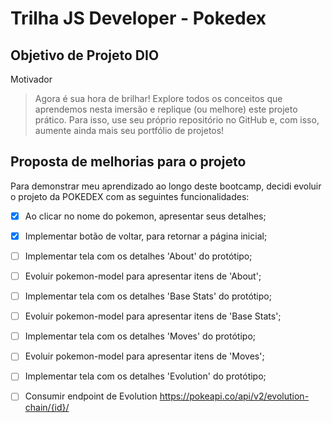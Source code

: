 # Trilha JS Developer - Pokedex


## Objetivo de Projeto DIO

Motivador
> Agora é sua hora de brilhar! Explore todos os conceitos que aprendemos nesta imersão e replique (ou melhore) este projeto prático. Para isso, use seu próprio repositório no GitHub e, com isso, aumente ainda mais seu portfólio de projetos!

## Proposta de melhorias para o projeto

Para demonstrar meu aprendizado ao longo deste bootcamp, decidi
evoluir o projeto da POKEDEX com as seguintes funcionalidades:
 
- [x] Ao clicar no nome do pokemon, apresentar seus detalhes;
- [x] Implementar botão de voltar, para retornar a página inicial;
- [ ] Implementar tela com os detalhes 'About' do protótipo;
- [ ] Evoluir pokemon-model para apresentar itens de 'About';
- [ ] Implementar tela com os detalhes 'Base Stats' do protótipo;
- [ ] Evoluir pokemon-model para apresentar itens de 'Base Stats';
- [ ] Implementar tela com os detalhes 'Moves' do protótipo;
- [ ] Evoluir pokemon-model para apresentar itens de 'Moves';
- [ ] Implementar tela com os detalhes 'Evolution' do protótipo;
- [ ] Consumir endpoint de Evolution https://pokeapi.co/api/v2/evolution-chain/{id}/

